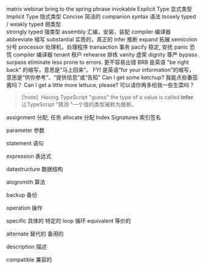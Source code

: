 matrix   webinar
bring to the spring
phrase
invokable
Explicit Type  显式类型
Implicit Type  隐式类型
Concise 简洁的
companion 
syntax 语法
loosely typed / weakly typed    弱类型   
strongly typed   强类型
assembly 汇编，安装，装配
compiler 编译器
abbreviate 缩写
substantial 实质的，真正的 
infer  推断
expand 拓展
semicolon 分号
processor 处理机，处理程序 
transaction 事务
pacify 稳定, 安抚
panic 恐慌
compiler 编译器
tenant 租户
rehearse 排练
vanity 虚荣
dignity 尊严
bypass  
surpass
eliminate
less prone to errors.  更不容易出错
BRB 是英语 "be right back" 的缩写，意思是“马上回来”。
FYI 是英语“for your information”的缩写，意思是“供你参考”、“提供信息”或“告知”
Can I get some ketchup?  我能点些番茄酱吗？
Can I get a little more lettuce, please?  可以请你再多给我一些生菜吗？

>[!note]  Having TypeScript "guess" the type of a value is called **infer**.
> 让TypeScript "猜测 "一个值的类型被称为推断。
 
assignment  分配, 任务
allocate 分配
Index Signatures 索引签名

parameter 参数

statement 语句

expression 表达式

datastructure 数据结构

alogromith 算法

backup 备份

operation 操作

specific 具体的 特定的
loop 循环
equivalent 等价的

alternate 替代的 备用的

description 描述

compatible 兼容的

